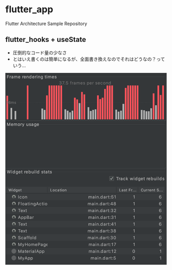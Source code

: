 # flutter_app

Flutter Architecture Sample Repository

## flutter_hooks + useState
* 圧倒的なコード量の少なさ
* とはいえ書くのは簡単になるが、全面書き換えなのでそれはどうなの？っていう...
<img src="screenshot.png"/>